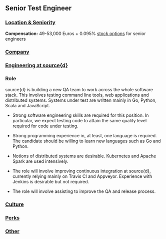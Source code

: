 Senior Test Engineer
------------------

### [Location & Seniority](../location-seniority-section.md)

**Compensation:** 49-53,000 Euros + 0.095% [stock options](https://github.com/src-d/guide/blob/master/talent/esop.md) for senior engineers

### [Company](../company-section.md)

### [Engineering at source{d}](../engineering-section.md)

### Role 

source{d} is building a new QA team to work across the whole software stack. This involves testing command line tools, web applications and distributed systems. Systems under test are written mainly in Go, Python, Scala and JavaScript.

- Strong software engineering skills are required for this position. In particular, we expect testing code to attain the same quality level required for code under testing.

- Strong programming experience in, at least, one language is required. The candidate should be willing to learn new languages such as Go and Python.

- Notions of distributed systems are desirable. Kubernetes and Apache Spark are used intensively.

- The role will involve improving continuous integration at source{d}, currently relying mainly on Travis CI and Appveyor. Experience with Jenkins is desirable but not required.

- The role will involve assisting to improve the QA and release process.

### [Culture](../culture-section.md)

### [Perks](../perks-section.md)

### [Other](../other-section.md)